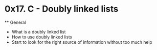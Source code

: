 # 0x17. C - Doubly linked lists

** General

* What is a doubly linked list
* How to use doubly linked lists
* Start to look for the right source of information without too much help